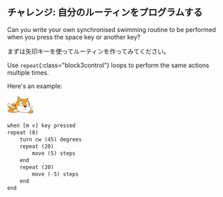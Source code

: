 ## チャレンジ: 自分のルーティンをプログラムする

Can you write your own synchronised swimming routine to be performed when you press the space key or another key?

まずは矢印キーを使ってルーティンを作ってみてください。

Use `repeat`{:class="block3control"} loops to perform the same actions multiple times.

Here's an example:

![swimmer sprite](images/swimmer-sprite.png)

```blocks3
when [m v] key pressed
repeat (8)
    turn cw (45) degrees
    repeat (20)
        move (5) steps
    end
    repeat (20)
        move (-5) steps
    end
end
```


